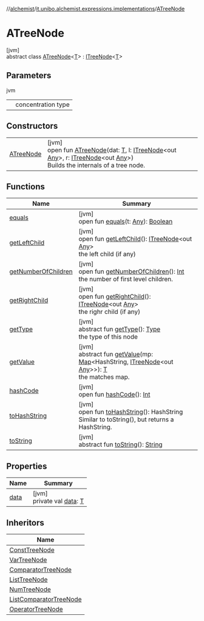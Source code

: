 //[alchemist](../../../index.md)/[it.unibo.alchemist.expressions.implementations](../index.md)/[ATreeNode](index.md)

# ATreeNode

[jvm]\
abstract class [ATreeNode](index.md)<[T](index.md)> : [ITreeNode](../../it.unibo.alchemist.expressions.interfaces/-i-tree-node/index.md)<[T](index.md)>

## Parameters

jvm

| | |
|---|---|
| <T> | concentration type |

## Constructors

| | |
|---|---|
| [ATreeNode](-a-tree-node.md) | [jvm]<br>open fun [ATreeNode](-a-tree-node.md)(dat: [T](index.md), l: [ITreeNode](../../it.unibo.alchemist.expressions.interfaces/-i-tree-node/index.md)<out [Any](https://kotlinlang.org/api/latest/jvm/stdlib/kotlin/-any/index.html)>, r: [ITreeNode](../../it.unibo.alchemist.expressions.interfaces/-i-tree-node/index.md)<out [Any](https://kotlinlang.org/api/latest/jvm/stdlib/kotlin/-any/index.html)>)<br>Builds the internals of a tree node. |

## Functions

| Name | Summary |
|---|---|
| [equals](equals.md) | [jvm]<br>open fun [equals](equals.md)(t: [Any](https://kotlinlang.org/api/latest/jvm/stdlib/kotlin/-any/index.html)): [Boolean](https://kotlinlang.org/api/latest/jvm/stdlib/kotlin/-boolean/index.html) |
| [getLeftChild](get-left-child.md) | [jvm]<br>open fun [getLeftChild](get-left-child.md)(): [ITreeNode](../../it.unibo.alchemist.expressions.interfaces/-i-tree-node/index.md)<out [Any](https://kotlinlang.org/api/latest/jvm/stdlib/kotlin/-any/index.html)><br>the left child (if any) |
| [getNumberOfChildren](get-number-of-children.md) | [jvm]<br>open fun [getNumberOfChildren](get-number-of-children.md)(): [Int](https://kotlinlang.org/api/latest/jvm/stdlib/kotlin/-int/index.html)<br>the number of first level children. |
| [getRightChild](get-right-child.md) | [jvm]<br>open fun [getRightChild](get-right-child.md)(): [ITreeNode](../../it.unibo.alchemist.expressions.interfaces/-i-tree-node/index.md)<out [Any](https://kotlinlang.org/api/latest/jvm/stdlib/kotlin/-any/index.html)><br>the righr child (if any) |
| [getType](../../it.unibo.alchemist.expressions.interfaces/-i-tree-node/get-type.md) | [jvm]<br>abstract fun [getType](../../it.unibo.alchemist.expressions.interfaces/-i-tree-node/get-type.md)(): [Type](../-type/index.md)<br>the type of this node |
| [getValue](get-value.md) | [jvm]<br>abstract fun [getValue](get-value.md)(mp: [Map](https://docs.oracle.com/javase/8/docs/api/java/util/Map.html)<HashString, [ITreeNode](../../it.unibo.alchemist.expressions.interfaces/-i-tree-node/index.md)<out [Any](https://kotlinlang.org/api/latest/jvm/stdlib/kotlin/-any/index.html)>>): [T](index.md)<br>the matches map. |
| [hashCode](hash-code.md) | [jvm]<br>open fun [hashCode](hash-code.md)(): [Int](https://kotlinlang.org/api/latest/jvm/stdlib/kotlin/-int/index.html) |
| [toHashString](to-hash-string.md) | [jvm]<br>open fun [toHashString](to-hash-string.md)(): HashString<br>Similar to toString(), but returns a HashString. |
| [toString](to-string.md) | [jvm]<br>abstract fun [toString](to-string.md)(): [String](https://docs.oracle.com/javase/8/docs/api/java/lang/String.html) |

## Properties

| Name | Summary |
|---|---|
| [data](data.md) | [jvm]<br>private val [data](data.md): [T](index.md) |

## Inheritors

| Name |
|---|
| [ConstTreeNode](../-const-tree-node/index.md) |
| [VarTreeNode](../-var-tree-node/index.md) |
| [ComparatorTreeNode](../-comparator-tree-node/index.md) |
| [ListTreeNode](../-list-tree-node/index.md) |
| [NumTreeNode](../-num-tree-node/index.md) |
| [ListComparatorTreeNode](../-list-comparator-tree-node/index.md) |
| [OperatorTreeNode](../-operator-tree-node/index.md) |
